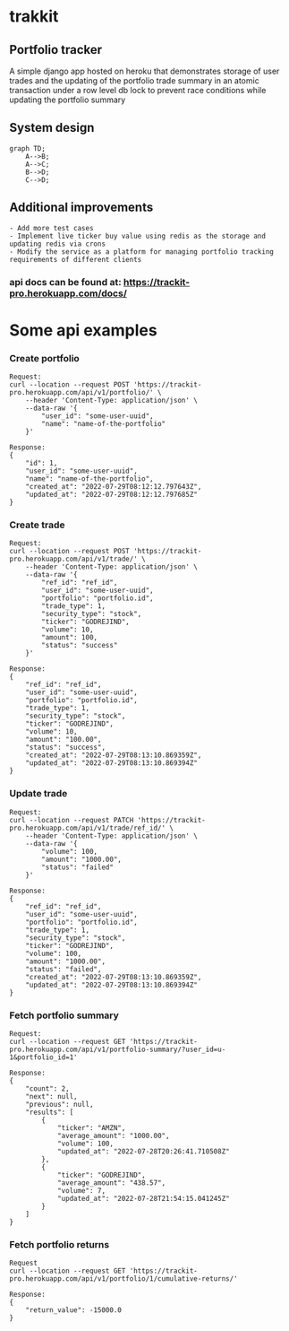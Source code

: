 # trakkit 
## Portfolio tracker
A simple django app hosted on heroku that demonstrates storage of user trades and the updating of the portfolio trade summary in an atomic transaction under a row level db lock to prevent race conditions while updating the portfolio summary

## System design
```mermaid
graph TD;
    A-->B;
    A-->C;
    B-->D;
    C-->D;
```

## Additional improvements
    - Add more test cases
    - Implement live ticker buy value using redis as the storage and updating redis via crons
    - Modify the service as a platform for managing portfolio tracking requirements of different clients

### api docs can be found at: https://trackit-pro.herokuapp.com/docs/

# Some api examples
### Create portfolio

    Request:
    curl --location --request POST 'https://trackit-pro.herokuapp.com/api/v1/portfolio/' \
        --header 'Content-Type: application/json' \
        --data-raw '{
            "user_id": "some-user-uuid",
            "name": "name-of-the-portfolio"
        }'
    
    Response:
    {
        "id": 1,
        "user_id": "some-user-uuid",
        "name": "name-of-the-portfolio",
        "created_at": "2022-07-29T08:12:12.797643Z",
        "updated_at": "2022-07-29T08:12:12.797685Z"
    }

### Create trade

    Request:
    curl --location --request POST 'https://trackit-pro.herokuapp.com/api/v1/trade/' \
        --header 'Content-Type: application/json' \
        --data-raw '{
            "ref_id": "ref_id",
            "user_id": "some-user-uuid",
            "portfolio": "portfolio.id",
            "trade_type": 1,
            "security_type": "stock",
            "ticker": "GODREJIND",
            "volume": 10,
            "amount": 100,
            "status": "success"
        }'
    
    Response:
    {
        "ref_id": "ref_id",
        "user_id": "some-user-uuid",
        "portfolio": "portfolio.id",
        "trade_type": 1,
        "security_type": "stock",
        "ticker": "GODREJIND",
        "volume": 10,
        "amount": "100.00",
        "status": "success",
        "created_at": "2022-07-29T08:13:10.869359Z",
        "updated_at": "2022-07-29T08:13:10.869394Z"
    }

### Update trade

    Request:
    curl --location --request PATCH 'https://trackit-pro.herokuapp.com/api/v1/trade/ref_id/' \
        --header 'Content-Type: application/json' \
        --data-raw '{
            "volume": 100,
            "amount": "1000.00",
            "status": "failed"
        }'

    Response:
    {
        "ref_id": "ref_id",
        "user_id": "some-user-uuid",
        "portfolio": "portfolio.id",
        "trade_type": 1,
        "security_type": "stock",
        "ticker": "GODREJIND",
        "volume": 100,
        "amount": "1000.00",
        "status": "failed",
        "created_at": "2022-07-29T08:13:10.869359Z",
        "updated_at": "2022-07-29T08:13:10.869394Z"
    }


### Fetch portfolio summary

    Request:
    curl --location --request GET 'https://trackit-pro.herokuapp.com/api/v1/portfolio-summary/?user_id=u-1&portfolio_id=1'
    
    Response:
    {
        "count": 2,
        "next": null,
        "previous": null,
        "results": [
            {
                "ticker": "AMZN",
                "average_amount": "1000.00",
                "volume": 100,
                "updated_at": "2022-07-28T20:26:41.710508Z"
            },
            {
                "ticker": "GODREJIND",
                "average_amount": "438.57",
                "volume": 7,
                "updated_at": "2022-07-28T21:54:15.041245Z"
            }
        ]
    }


### Fetch portfolio returns
    
    Request
    curl --location --request GET 'https://trackit-pro.herokuapp.com/api/v1/portfolio/1/cumulative-returns/'
    
    Response:
    {
        "return_value": -15000.0
    }